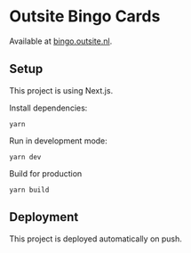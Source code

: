# Outsite Bingo Cards

Available at [bingo.outsite.nl](https://bingo.outsite.nl).

## Setup

This project is using Next.js.

Install dependencies:
```
yarn
```

Run in development mode:
```
yarn dev
```

Build for production
```
yarn build
```

## Deployment

This project is deployed automatically on push.
